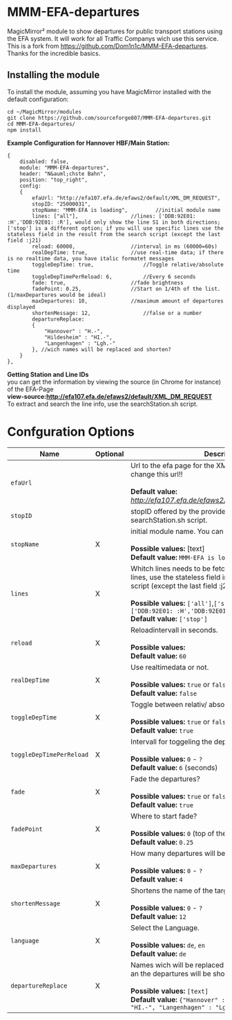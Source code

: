 # MMM-EFA-departures
MagicMirror² module to show departures for public transport stations using the EFA system. It will work for all Traffic Companys wich use this service.
This is a fork from https://github.com/Dom1n1c/MMM-EFA-departures.
Thanks for the incredible basics.

## Installing the module

To install the module, assuming you have MagicMirror installed with the default configuration:

```shell
cd ~/MagicMirror/modules
git clone https://github.com/sourceforge807/MMM-EFA-departures.git
cd MMM-EFA-departures/
npm install
```

**Example Configuration for Hannover HBF/Main Station:**
```
{
	disabled: false,
	module: "MMM-EFA-departures",
	header: "N&auml;chste Bahn",
	position: "top_right",
	config:
	{
		efaUrl: "http://efa107.efa.de/efaws2/default/XML_DM_REQUEST",
		stopID: "25000031",
		stopName: "MMM-EFA is loading", 		//initial module name
		lines: ["all"], 				//lines: ['DDB:92E01: :H','DDB:92E01: :R'], would only show the line S1 in both directions; ['stop'] is a different option; if you will use specific lines use the stateless field in the result from the search script (except the last field :j21)
		reload: 60000, 					//interval in ms (60000=60s)
		realDepTime: true, 				//use real-time data; if there is no realtime data, you have italic formatet messages
		toggleDepTime: true, 				//Toggle relative/absolute time
		toggleDepTimePerReload: 6, 			//Every 6 seconds
		fade: true, 					//fade brightness
		fadePoint: 0.25, 				//Start on 1/4th of the list. (1/maxDepartures would be ideal)
		maxDepartures: 10, 				//maximum amount of departures displayed
		shortenMessage: 12, 				//false or a number
		departureReplace:
		{
			"Hannover" : "H.-",
			"Hildesheim" : "HI.-",
			"Langenhagen" : "Lgh.-"
		}, //wich names will be replaced and shorten?
 	}
},

```



**Getting Station and Line IDs**  
you can get the information by viewing the source (in Chrome for instance) of the EFA-Page  
**view-source:http://efa107.efa.de/efaws2/default/XML_DM_REQUEST**  
To extract and search the line info, use the searchStation.sh script. 

# Confguration Options

| Name           | Optional | Description |
|----------------|---------------|---------------------------------|
| `efaUrl`|| Url to the efa page for the XML_DM_REQUEST. Do not change this url!! <br><br> **Default value:** _http://efa107.efa.de/efaws2/default/XML_DM_REQUEST_ |
| `stopID`|| stopID offered by the provider or using the searchStation.sh script. |
| `stopName`|X| initial module name. You can change it...or not.<br><br>**Possible values:** [text] <br> **Default value:** `MMM-EFA is loading`
| `lines`|X| Whitch lines needs to be fetched? If you will use spicific lines, use the stateless field in the result from the search script (except the last field :j21)<br><br> **Possible values:** `['all']`,`['stop']` or maybe `['DDB:92E01: :H','DDB:92E01: :R']`  <br> **Default value:** `['stop']`
| `reload`|X| Reloadintervall in seconds. <br><br> **Possible values:**  <br> **Default value:** `60`
| `realDepTime`|X| Use realtimedata or not. <br><br> **Possible values:** `true` or `false` <br> **Default value:** `false`
| `toggleDepTime`|X| Toggle between relativ/ absolute time.<br><br> **Possible values:** `true` or `false` <br> **Default value:** `true`
| `toggleDepTimePerReload`|X| Intervall for toggeling the departuretime. <br><br> **Possible values:** `0` - `?` <br> **Default value:** `6` (seconds) |
| `fade`|X| Fade the departures?<br><br> **Possible values:** `true` or `false` <br> **Default value:** `true`
| `fadePoint`|X| Where to start fade? <br><br> **Possible values:** `0` (top of the list) - `1` (bottom of list) <br> **Default value:** `0.25`
| `maxDepartures`|X| How many departures will be shown? <br><br>**Possible values:** `0` - `?` <br> **Default value:** `4` |
| `shortenMessage`|X| Shortens the name of the targets. <br><br> **Possible values:** `0` - `?` <br> **Default value:** `12` |
| `language`|X| Select the Language. <br><br> **Possible values:** `de`, `en` <br> **Default value:** `de` |
| `departureReplace`|X| Names wich will be replaced with something you want an the departures will be shorten. <br><br> **Possible values:** `[text]` <br> **Default value:** `{"Hannover" : "H.-", "Hildesheim" : "HI.-", "Langenhagen" : "Lgh.-"}` |


